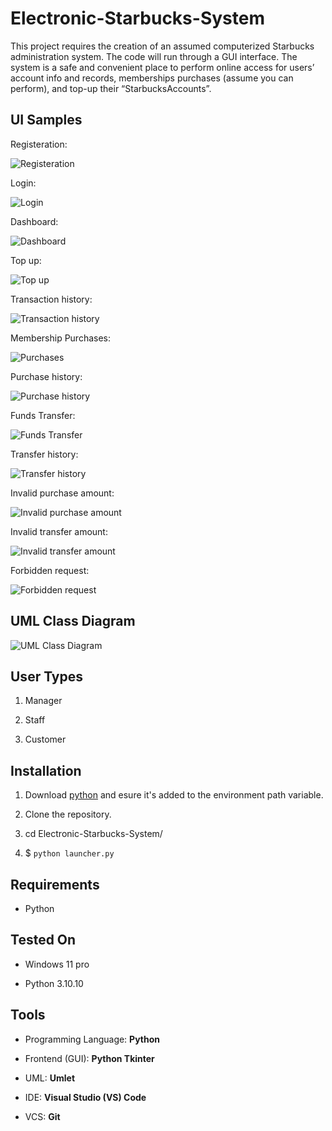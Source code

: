 # Electronic-Starbucks-System

This project requires the creation of an assumed computerized Starbucks administration system. The code will run through a GUI interface. The system is a safe and convenient place to perform online access for users’ account info and records, memberships purchases (assume you can perform), and top-up their “StarbucksAccounts”.

## UI Samples

Registeration:

<img src="README_images/Sign up.png" alt="Registeration">

Login:

<img src="README_images/Login.png" alt="Login">

Dashboard:

<img src="README_images/Dashboard.png" alt="Dashboard">

Top up:

<img src="README_images/Top up.png" alt="Top up">

Transaction history:

<img src="README_images/Transaction history.png" alt="Transaction history">

Membership Purchases:

<img src="README_images/Purchase.png" alt="Purchases">

Purchase history:

<img src="README_images/Purchase history.png" alt="Purchase history">

Funds Transfer:

<img src="README_images/Funds transfer.png" alt="Funds Transfer">

Transfer history:

<img src="README_images/Funds transfer history.png" alt="Transfer history">

Invalid purchase amount:

<img src="README_images/Invalid purchase amount.png" alt="Invalid purchase amount">

Invalid transfer amount:

<img src="README_images/Invlalid transferring amount.png" alt="Invalid transfer amount">

Forbidden request:

<img src="README_images/Forbidden request.png" alt="Forbidden request">

## UML Class Diagram

<img src="README_images/UML Class Diagram.png" alt="UML Class Diagram">

## User Types

1) Manager

2) Staff

3) Customer

## Installation

1) Download <a href="https://www.python.org/downloads/">python</a> and esure it's added to the environment path variable.

2) Clone the repository.

3) cd Electronic-Starbucks-System/

4) $ ```python launcher.py```

## Requirements

- Python

## Tested On

- Windows 11 pro

- Python 3.10.10

## Tools

- Programming Language: **Python**

- Frontend (GUI): **Python Tkinter**

- UML: **Umlet**

- IDE: **Visual Studio (VS) Code**

- VCS: **Git**